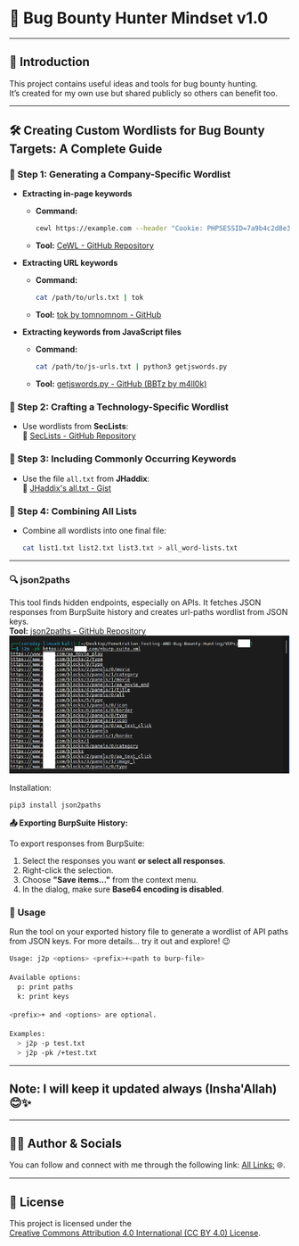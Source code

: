 ﻿# 🐞 Bug Bounty Hunter Mindset v1.0

---

## 📌 Introduction

This project contains useful ideas and tools for bug bounty hunting.  
It’s created for my own use but shared publicly so others can benefit too.

---

## 🛠️ Creating Custom Wordlists for Bug Bounty Targets: A Complete Guide

### 🔹 Step 1: Generating a Company-Specific Wordlist

- **Extracting in-page keywords**

  - **Command:**
    ```bash
    cewl https://example.com --header "Cookie: PHPSESSID=7a9b4c2d8e3f1g5h6i7j8k9l0m1n2o3p" -d 5 -m 4
    ```
  - **Tool:** [CeWL - GitHub Repository](https://github.com/digininja/CeWL)

- **Extracting URL keywords**

  - **Command:**
    ```bash
    cat /path/to/urls.txt | tok
    ```
  - **Tool:** [tok by tomnomnom - GitHub](https://github.com/tomnomnom/hacks/tree/master/tok)

- **Extracting keywords from JavaScript files**
  - **Command:**
    ```bash
    cat /path/to/js-urls.txt | python3 getjswords.py
    ```
  - **Tool:** [getjswords.py - GitHub (BBTz by m4ll0k)](https://github.com/m4ll0k/BBTz/blob/master/getjswords.py)

### 🔹 Step 2: Crafting a Technology-Specific Wordlist

- Use wordlists from **SecLists**:  
  🔗 [SecLists - GitHub Repository](https://github.com/danielmiessler/SecLists)

### 🔹 Step 3: Including Commonly Occurring Keywords

- Use the file `all.txt` from **JHaddix**:  
  🔗 [JHaddix's all.txt - Gist](https://gist.github.com/jhaddix/86a06c5dc309d08580a018c66354a056)

### 🔹 Step 4: Combining All Lists

- Combine all wordlists into one final file:
  ```bash
  cat list1.txt list2.txt list3.txt > all_word-lists.txt
  ```

---

### 🔍 json2paths

This tool finds hidden endpoints, especially on APIs. It fetches JSON responses from BurpSuite history and creates url-paths wordlist from JSON keys.  
**Tool:** [json2paths - GitHub Repository](https://github.com/s0md3v/dump/tree/master/json2paths)
![j2p image](images/j2p.png)

Installation:

```bash
pip3 install json2paths
```

**📤 Exporting BurpSuite History:**

To export responses from BurpSuite:

1. Select the responses you want **or select all responses**.
2. Right-click the selection.
3. Choose **"Save items..."** from the context menu.
4. In the dialog, make sure **Base64 encoding is disabled**.

### 🚀 **Usage**

Run the tool on your exported history file to generate a wordlist of API paths from JSON keys.
For more details... try it out and explore! 😉

```bash
Usage: j2p <options> <prefix>+<path to burp-file>

Available options:
  p: print paths
  k: print keys

<prefix>+ and <options> are optional.

Examples:
  > j2p -p test.txt
  > j2p -pk /+test.txt
```

---

## **Note: I will keep it updated always (Insha'Allah) 😊✨**

---

## **🧑‍💻 Author & Socials**

You can follow and connect with me through the following link:
[All Links:](https://linktr.ee/1ZeroDay) 🌐.

---

## 📄 License

This project is licensed under the  
[Creative Commons Attribution 4.0 International (CC BY 4.0) License](https://creativecommons.org/licenses/by/4.0/).
